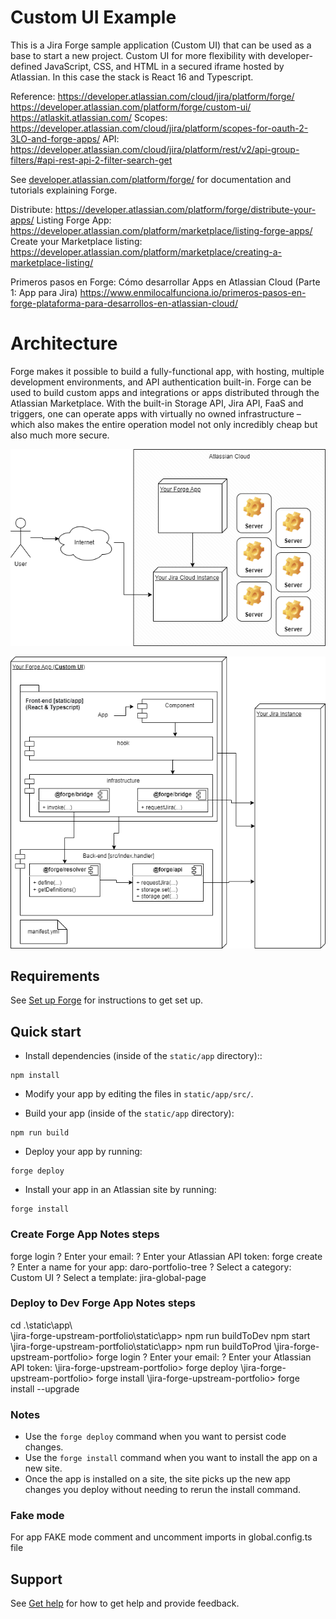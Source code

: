 
# Custom UI Example

This is a Jira Forge sample application (Custom UI) that can be used as a base to start a new project.
Custom UI for more flexibility with developer-defined JavaScript, CSS, and HTML in a secured iframe hosted by Atlassian. In this case the stack is React 16 and Typescript.

Reference: 
https://developer.atlassian.com/cloud/jira/platform/forge/
https://developer.atlassian.com/platform/forge/custom-ui/
https://atlaskit.atlassian.com/
Scopes: https://developer.atlassian.com/cloud/jira/platform/scopes-for-oauth-2-3LO-and-forge-apps/
API: https://developer.atlassian.com/cloud/jira/platform/rest/v2/api-group-filters/#api-rest-api-2-filter-search-get

See [developer.atlassian.com/platform/forge/](https://developer.atlassian.com/platform/forge) for documentation and tutorials explaining Forge.

Distribute: https://developer.atlassian.com/platform/forge/distribute-your-apps/
Listing Forge App: https://developer.atlassian.com/platform/marketplace/listing-forge-apps/
Create your Marketplace listing: https://developer.atlassian.com/platform/marketplace/creating-a-marketplace-listing/

Primeros pasos en Forge: Cómo desarrollar Apps en Atlassian Cloud (Parte 1: App para Jira) https://www.enmilocalfunciona.io/primeros-pasos-en-forge-plataforma-para-desarrollos-en-atlassian-cloud/


# Architecture

Forge makes it possible to build a fully-functional app, with hosting, multiple development environments, and API authentication built-in. Forge can be used to build custom apps and integrations or apps distributed through the Atlassian Marketplace. With the built-in Storage API, Jira API, FaaS and triggers, one can operate apps with virtually no owned infrastructure – which also makes the entire operation model not only incredibly cheap but also much more secure.

![Forge-App-General-Architectura.png](doc/img/Forge-App-General-Architectura.png)


![Forge-App-CustomUI-Architecture.png](doc/img/Forge-App-CustomUI-Architecture.png)


## Requirements

See [Set up Forge](https://developer.atlassian.com/platform/forge/set-up-forge/) for instructions to get set up.

## Quick start
- Install dependencies (inside of the `static/app` directory)::
```
npm install
```

- Modify your app by editing the files in `static/app/src/`.

- Build your app (inside of the `static/app` directory):
```
npm run build
```

- Deploy your app by running:
```
forge deploy
```

- Install your app in an Atlassian site by running:
```
forge install
```
### Create Forge App Notes steps
forge login
? Enter your email:
? Enter your Atlassian API token:
forge create
? Enter a name for your app: daro-portfolio-tree
? Select a category: Custom UI
? Select a template: jira-global-page

### Deploy to Dev Forge App Notes steps
cd .\static\app\  
\jira-forge-upstream-portfolio\static\app> npm run buildToDev
npm start
\jira-forge-upstream-portfolio\static\app> npm run buildToProd
\jira-forge-upstream-portfolio> forge login
? Enter your email:
? Enter your Atlassian API token:
\jira-forge-upstream-portfolio> forge deploy
\jira-forge-upstream-portfolio> forge install
\jira-forge-upstream-portfolio> forge install --upgrade 

### Notes
- Use the `forge deploy` command when you want to persist code changes.
- Use the `forge install` command when you want to install the app on a new site.
- Once the app is installed on a site, the site picks up the new app changes you deploy without needing to rerun the install command.

### Fake mode
For app FAKE mode comment and uncomment imports in global.config.ts file

## Support

See [Get help](https://developer.atlassian.com/platform/forge/get-help/) for how to get help and provide feedback.